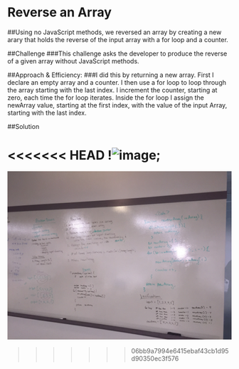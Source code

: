 # Reverse an Array
##Using no JavaScript methods, we reversed an array by creating a new arary that holds the reverse of the input array with a for loop and a counter.

##Challenge 
###This challenge asks the developer to produce the reverse of a given array without JavaScript methods. 

##Approach & Efficiency: 
###I did this by returning a new array. First I declare an empty array and a counter. I then use a for loop to loop through the array starting with the last index. I increment the counter, starting at zero, each time the for loop iterates. Inside the for loop I assign the newArray value, starting at the first index, with the value of the input Array, starting with the last index. 

##Solution 

<<<<<<< HEAD
!![image](assets/array_reduce.jpg);
=======
![image](assets/array_reverse.JPG)
>>>>>>> 06bb9a7994e6415ebaf43cb1d95d90350ec3f576
